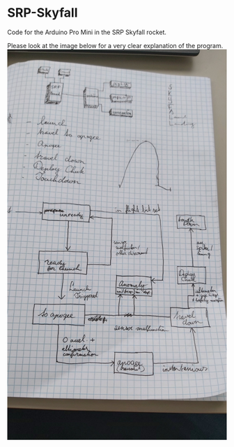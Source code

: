 # SRP-Skyfall
Code for the Arduino Pro Mini in the SRP Skyfall rocket.


Please look at the image below for a very clear explanation of the program.
![alt text](https://github.com/annehinrichs22/SRP-Skyfall/blob/master/programStructure.jpg)
